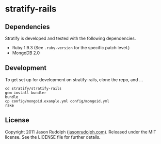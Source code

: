 # stratify-rails

## Dependencies

Stratify is developed and tested with the following dependencies.

* Ruby 1.9.3 (See `.ruby-version` for the specific patch level.)
* MongoDB 2.0

## Development

To get set up for development on stratify-rails, clone the repo, and ...

    cd stratify/stratify-rails
    gem install bundler
    bundle
    cp config/mongoid.example.yml config/mongoid.yml
    rake

## License

Copyright 2011 Jason Rudolph ([jasonrudolph.com](http://jasonrudolph.com)). Released under the MIT license. See the LICENSE file for further details.
